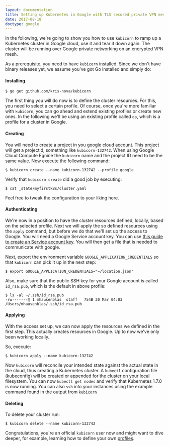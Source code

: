 ```yaml
---
layout: documentation
title: Setting up Kubernetes in Google with TLS secured private VPN mesh
date: 2017-08-18
doctype: google
---
```


In the following, we're going to show you how to use `kubicorn` to ramp up a Kubernetes cluster in Google cloud, use it and tear it down again.
The cluster will be running over Google private networking on an encrypted VPN mesh.

As a prerequisite, you need to have `kubicorn` installed. Since we don't have binary releases yet, we assume you've got Go installed and simply do:

#### Installing

```
$ go get github.com/kris-nova/kubicorn
```

The first thing you will do now is to define the cluster resources.
For this, you need to select a certain profile. Of course, once you're more familiar with `kubicorn`, you can go ahead and extend existing profiles or create new ones.
In the following we'll be using an existing profile called `do`, which is a profile for a cluster in Google.

#### Creating

You will need to create a project in you google cloud account.
This project will get a projectid, something like `kubicorn-132742`.
When using Google Cloud Compute Egnine the `kubicorn` name and the project ID need to be the same value.
Now execute the following command:

```
$ kubicorn create --name kubicorn-132742 --profile google
```

Verify that `kubicorn create` did a good job by executing:

```
$ cat _state/myfirstk8s/cluster.yaml
```

Feel free to tweak the configuration to your liking here.

#### Authenticating

We're now in a position to have the cluster resources defined, locally, based on the selected profile.
Next we will apply the so defined resources using the `apply` command, but before we do that we'll set up the access to Google.
You will need a Google Service account key.
You can use [this guide to create an Service account key](https://cloud.google.com/iam/docs/creating-managing-service-account-keys).
You will then get a file that is needed to communicate with google.

Next, export the environment variable `GOOGLE_APPLICATION_CREDENTIALS` so that `kubicorn` can pick it up in the next step:

```
$ export GOOGLE_APPLICATION_CREDENTIALS="~/location.json"
```

Also, make sure that the public SSH key for your Google account is called `id_rsa.pub`, which is the default in above profile:

```
$ ls -al ~/.ssh/id_rsa.pub
-rw-------@ 1 mhausenblas  staff   754B 20 Mar 04:03 /Users/mhausenblas/.ssh/id_rsa.pub
```

#### Applying

With the access set up, we can now apply the resources we defined in the first step. 
This actually creates resources in Google. Up to now we've only been working locally.

So, execute:

```
$ kubicorn apply --name kubicorn-132742
```

Now `kubicorn` will reconcile your intended state against the actual state in the cloud, thus creating a Kubernetes cluster.
A `kubectl` configuration file (kubeconfig) will be created or appended for the cluster on your local filesystem.
You can now `kubectl get nodes` and verify that Kubernetes 1.7.0 is now running.
You can also `ssh` into your instances using the example command found in the output from `kubicorn`

#### Deleting

To delete your cluster run:

```
$ kubicorn delete --name kubicorn-132742
```

Congratulations, you're an official `kubicorn` user now and might want to dive deeper,
for example, learning how to define your own [profiles](https://github.com/kris-nova/kubicorn/tree/master/profiles).